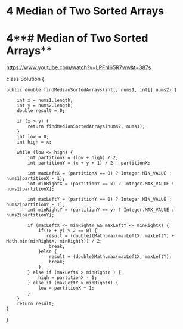 # 4 Median of Two Sorted Arrays

# 4**#  Median of Two Sorted Arrays**

https://www.youtube.com/watch?v=LPFhl65R7ww&t=387s 

 class Solution {
    
    public double findMedianSortedArrays(int[] nums1, int[] nums2) {
        
        int x = nums1.length;
        int y = nums2.length;
        double result = 0;
        
        if (x > y) {
            return findMedianSortedArrays(nums2, nums1);
        }
        int low = 0;
        int high = x;
        
        while (low <= high) {
            int partitionX = (low + high) / 2;
            int partitionY = (x + y + 1) / 2 - partitionX;
            
            int maxLeftX = (partitionX == 0) ? Integer.MIN_VALUE : nums1[partitionX - 1];
            int minRightX = (partitionY == x) ? Integer.MAX_VALUE : nums1[partitionX];
            
            int maxLeftY = (partitionY == 0) ? Integer.MIN_VALUE : nums2[partitionY - 1];
            int minRightY = (partitionY == y) ? Integer.MAX_VALUE : nums2[partitionY];
            
            if (maxLeftX <= minRightY && maxLeftY <= minRightX) {
                if((x + y) % 2 == 0) {
                   result = (double)(Math.max(maxLeftX, maxLeftY) + Math.min(minRightX, minRightY)) / 2;
                    break;
                }else {
                    result = (double)Math.max(maxLeftX, maxLeftY);
                    break;
                }     
            } else if (maxLeftX > minRightY ) {
                high = partitionX - 1;
            } else if (maxLeftY > minRightX) {
                low = partitionX + 1;
            }
        }
        return result;
    }
}
